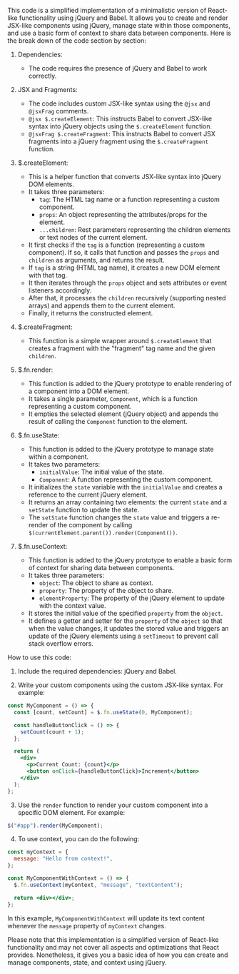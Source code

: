 This code is a simplified implementation of a minimalistic version of React-like functionality using jQuery and Babel. It allows you to create and render JSX-like components using jQuery, manage state within those components, and use a basic form of context to share data between components. Here is the break down of the code section by section:

1. Dependencies:
   - The code requires the presence of jQuery and Babel to work correctly.

2. JSX and Fragments:
   - The code includes custom JSX-like syntax using the `@jsx` and `@jsxFrag` comments.
   - `@jsx $.createElement`: This instructs Babel to convert JSX-like syntax into jQuery objects using the `$.createElement` function.
   - `@jsxFrag $.createFragment`: This instructs Babel to convert JSX fragments into a jQuery fragment using the `$.createFragment` function.

3. $.createElement: 
   - This is a helper function that converts JSX-like syntax into jQuery DOM elements.
   - It takes three parameters:
     - `tag`: The HTML tag name or a function representing a custom component.
     - `props`: An object representing the attributes/props for the element.
     - `...children`: Rest parameters representing the children elements or text nodes of the current element.
   - It first checks if the `tag` is a function (representing a custom component). If so, it calls that function and passes the `props` and `children` as arguments, and returns the result.
   - If `tag` is a string (HTML tag name), it creates a new DOM element with that tag.
   - It then iterates through the `props` object and sets attributes or event listeners accordingly.
   - After that, it processes the `children` recursively (supporting nested arrays) and appends them to the current element.
   - Finally, it returns the constructed element.

4. $.createFragment:
   - This function is a simple wrapper around `$.createElement` that creates a fragment with the "fragment" tag name and the given `children`.

5. $.fn.render:
   - This function is added to the jQuery prototype to enable rendering of a component into a DOM element.
   - It takes a single parameter, `Component`, which is a function representing a custom component.
   - It empties the selected element (jQuery object) and appends the result of calling the `Component` function to the element.

6. $.fn.useState:
   - This function is added to the jQuery prototype to manage state within a component.
   - It takes two parameters:
     - `initialValue`: The initial value of the state.
     - `Component`: A function representing the custom component.
   - It initializes the `state` variable with the `initialValue` and creates a reference to the current jQuery element.
   - It returns an array containing two elements: the current `state` and a `setState` function to update the state.
   - The `setState` function changes the `state` value and triggers a re-render of the component by calling `$(currentElement.parent()).render(Component())`.

7. $.fn.useContext:
   - This function is added to the jQuery prototype to enable a basic form of context for sharing data between components.
   - It takes three parameters:
     - `object`: The object to share as context.
     - `property`: The property of the object to share.
     - `elementProperty`: The property of the jQuery element to update with the context value.
   - It stores the initial value of the specified `property` from the `object`.
   - It defines a getter and setter for the `property` of the `object` so that when the value changes, it updates the stored value and triggers an update of the jQuery elements using a `setTimeout` to prevent call stack overflow errors.

How to use this code:

1. Include the required dependencies: jQuery and Babel.

2. Write your custom components using the custom JSX-like syntax. For example:

```jsx
const MyComponent = () => {
  const [count, setCount] = $.fn.useState(0, MyComponent);

  const handleButtonClick = () => {
    setCount(count + 1);
  };

  return (
    <div>
      <p>Current Count: {count}</p>
      <button onClick={handleButtonClick}>Increment</button>
    </div>
  );
};
```

3. Use the `render` function to render your custom component into a specific DOM element. For example:

```jsx
$("#app").render(MyComponent);
```

4. To use context, you can do the following:

```jsx
const myContext = {
  message: "Hello from context!",
};

const MyComponentWithContext = () => {
  $.fn.useContext(myContext, "message", "textContent");

  return <div></div>;
};
```

In this example, `MyComponentWithContext` will update its text content whenever the `message` property of `myContext` changes.

Please note that this implementation is a simplified version of React-like functionality and may not cover all aspects and optimizations that React provides. Nonetheless, it gives you a basic idea of how you can create and manage components, state, and context using jQuery.

